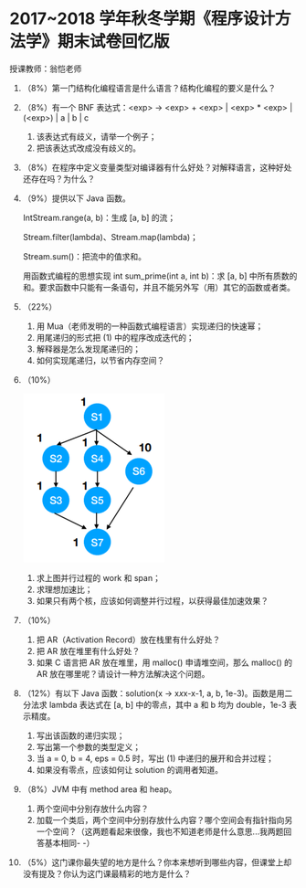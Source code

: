 # 2017~2018 学年秋冬学期《程序设计方法学》期末试卷回忆版

授课教师：翁恺老师

1. （8%）第一门结构化编程语言是什么语言？结构化编程的要义是什么？

2. （8%）有一个 BNF 表达式：\<exp\> → \<exp\> + \<exp\> | \<exp\> * \<exp\> | (\<exp\>) | a | b | c
    1. 该表达式有歧义，请举一个例子；
    2. 把该表达式改成没有歧义的。

3. （8%）在程序中定义变量类型对编译器有什么好处？对解释语言，这种好处还存在吗？为什么？

4. （9%）提供以下 Java 函数。

    IntStream.range(a, b)：生成 \[a, b\] 的流；
    
    Stream.filter(lambda)、Stream.map(lambda)；
    
    Stream.sum()：把流中的值求和。
    
    用函数式编程的思想实现 int sum_prime(int a, int b)：求 \[a, b\] 中所有质数的和。要求函数中只能有一条语句，并且不能另外写（用）其它的函数或者类。

5. （22%）
    1. 用 Mua（老师发明的一种函数式编程语言）实现递归的快速幂；
    2. 用尾递归的形式把 (1) 中的程序改成迭代的；
    3. 解释器是怎么发现尾递归的；
    4. 如何实现尾递归，以节省内存空间？

6. （10%）
    
    ![Problem 6](assets/2017fall.final.problem6.png)
    
    1. 求上图并行过程的 work 和 span；
    2. 求理想加速比；
    3. 如果只有两个核，应该如何调整并行过程，以获得最佳加速效果？

7. （10%）
    1. 把 AR（Activation Record）放在栈里有什么好处？
    2. 把 AR 放在堆里有什么好处？
    3. 如果 C 语言把 AR 放在堆里，用 malloc() 申请堆空间，那么 malloc() 的 AR 放在哪里呢？请设计一种方法解决这个问题。

8. （12%）有以下 Java 函数：solution(x -> x*x*x-x-1, a, b, 1e-3)。函数是用二分法求 lambda 表达式在 [a, b] 中的零点，其中 a 和 b 均为 double，1e-3 表示精度。
    1. 写出该函数的递归实现；
    2. 写出第一个参数的类型定义；
    3. 当 a = 0, b = 4, eps = 0.5 时，写出 (1) 中递归的展开和合并过程；
    4. 如果没有零点，应该如何让 solution 的调用者知道。

9. （8%）JVM 中有 method area 和 heap。
    1. 两个空间中分别存放什么内容？
    2. 加载一个类后，两个空间中分别存放什么内容？哪个空间会有指针指向另一个空间？（这两题看起来很像，我也不知道老师是什么意思...我两题回答基本相同- -）

10. （5%）这门课你最失望的地方是什么？你本来想听到哪些内容，但课堂上却没有提及？你认为这门课最精彩的地方是什么？

